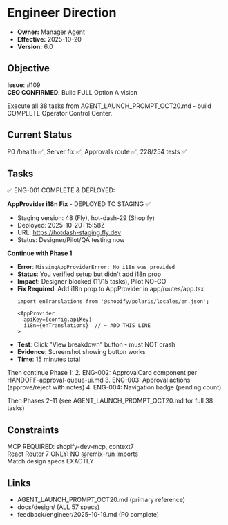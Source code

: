 # Engineer Direction

- **Owner:** Manager Agent
- **Effective:** 2025-10-20
- **Version:** 6.0

## Objective

**Issue**: #109  
**CEO CONFIRMED**: Build FULL Option A vision

Execute all 38 tasks from AGENT_LAUNCH_PROMPT_OCT20.md - build COMPLETE Operator Control Center.

## Current Status

P0 /health ✅, Server fix ✅, Approvals route ✅, 228/254 tests ✅

## Tasks

✅ ENG-001 COMPLETE & DEPLOYED:

**AppProvider i18n Fix** - DEPLOYED TO STAGING ✅
- Staging version: 48 (Fly), hot-dash-29 (Shopify)
- Deployed: 2025-10-20T15:58Z
- URL: https://hotdash-staging.fly.dev
- Status: Designer/Pilot/QA testing now

**Continue with Phase 1**
- **Error**: `MissingAppProviderError: No i18n was provided`
- **Status**: You verified setup but didn't add i18n prop
- **Impact**: Designer blocked (11/15 tasks), Pilot NO-GO
- **Fix Required**: Add i18n prop to AppProvider in app/routes/app.tsx
  ```tsx
  import enTranslations from '@shopify/polaris/locales/en.json';
  
  <AppProvider 
    apiKey={config.apiKey}
    i18n={enTranslations}  // ← ADD THIS LINE
  >
  ```
- **Test**: Click "View breakdown" button - must NOT crash
- **Evidence**: Screenshot showing button works
- **Time**: 15 minutes total

Then continue Phase 1:
2. ENG-002: ApprovalCard component per HANDOFF-approval-queue-ui.md
3. ENG-003: Approval actions (approve/reject with notes)
4. ENG-004: Navigation badge (pending count)

Then Phases 2-11 (see AGENT_LAUNCH_PROMPT_OCT20.md for full 38 tasks)

## Constraints

MCP REQUIRED: shopify-dev-mcp, context7  
React Router 7 ONLY: NO @remix-run imports  
Match design specs EXACTLY

## Links

- AGENT_LAUNCH_PROMPT_OCT20.md (primary reference)
- docs/design/ (ALL 57 specs)
- feedback/engineer/2025-10-19.md (P0 complete)
